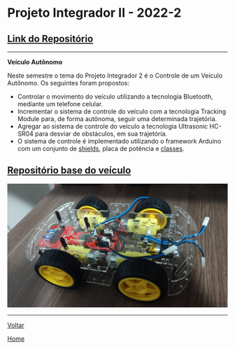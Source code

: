 # Projeto Integrador II - 2022-2

## [Link do Repositório](https://github.com/LPAE/pi2_eng_22_2)

---

**Veículo Autônomo**

Neste semestre o tema do Projeto Integrador 2 é o Controle de um Veículo Autônomo. Os seguintes foram propostos: 
- Controlar o movimento do veículo utilizando a tecnologia Bluetooth, mediante um telefone celular.
- Incrementar o sistema de controle do veículo com a tecnologia Tracking Module para, de forma autônoma, seguir uma determinada trajetória.
- Agregar ao sistema de controle do veículo a tecnologia Ultrasonic HC-SR04 para desviar de obstáculos, em sua trajetória.
- O sistema de controle é implementado utilizando o framework Arduino com um conjunto de [shields](https://github.com/xtarke/automated_buggy/tree/master/arduino), placa de potência e [classes](https://github.com/xtarke/automated_buggy/tree/master/arduino/buggy).

## [Repositório base do veículo](https://github.com/xtarke/automated_buggy)

![Conceito PI2](./img/veiculo.jpg)

------------------------------------------

[Voltar](./../)

[Home](https://lpae.github.io/)

